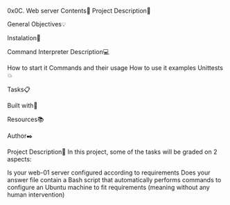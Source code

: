 0x0C. Web server
Contents:open_file_folder:
Project Description:newspaper:

General Objectives:bulb:

Instalation:wrench:

Command Interpreter Description:computer:

How to start it
Commands and their usage
How to use it
examples
Unittests:boom:

Tasks:clipboard:

Built with:hammer:

Resources:books:

Author:black_nib:

Project Description:newspaper:
In this project, some of the tasks will be graded on 2 aspects:

Is your web-01 server configured according to requirements Does your answer file contain a Bash script that automatically performs commands to configure an Ubuntu machine to fit requirements (meaning without any human intervention)
